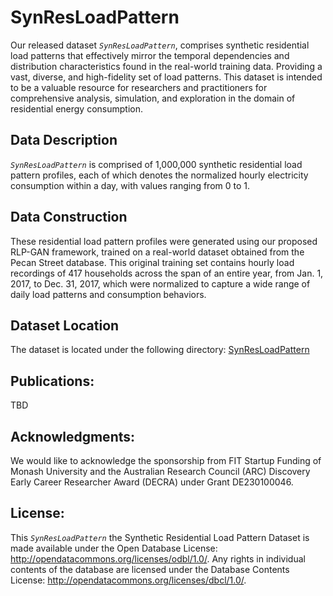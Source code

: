 # SynResLoadPattern

Our released dataset *`SynResLoadPattern`*, comprises synthetic residential load patterns that effectively mirror the temporal dependencies and distribution characteristics found in the real-world training data. Providing a vast, diverse, and high-fidelity set of load patterns. This dataset is intended to be a valuable resource for researchers and practitioners for comprehensive analysis, simulation, and exploration in the domain of residential energy consumption.

## Data Description
*`SynResLoadPattern`* is comprised of 1,000,000 synthetic residential load pattern profiles, each of which denotes the normalized hourly electricity consumption within a day, with values ranging from 0 to 1. 

## Data Construction
These residential load pattern profiles were generated using our proposed RLP-GAN framework, trained on a real-world dataset obtained from the Pecan Street database. This original training set contains hourly load recordings of 417 households across the span of an entire year, from Jan. 1, 2017, to Dec. 31, 2017, which were normalized to capture a wide range of daily load patterns and consumption behaviors.

## Dataset Location
The dataset is located under the following directory: [SynResLoadPattern](./SynResLoadPattern/SynResLoadPattern.csv)

## Publications:
<!-- Welcome to cite our publications on this project. -->
TBD


## Acknowledgments:
We would like to acknowledge the sponsorship from FIT Startup Funding of Monash University and the Australian Research Council (ARC) Discovery Early Career Researcher Award (DECRA) under Grant DE230100046.

## License:
This *`SynResLoadPattern`* the Synthetic Residential Load Pattern Dataset is made available under the Open Database License: http://opendatacommons.org/licenses/odbl/1.0/. Any rights in individual contents of the database are licensed under the Database Contents License: http://opendatacommons.org/licenses/dbcl/1.0/.
